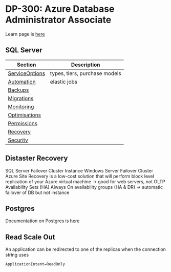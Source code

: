 # DP-300: Azure Database Administrator Associate
Learn page is [here](https://learn.microsoft.com/en-us/credentials/certifications/azure-database-administrator-associate/?practice-assessment-type=certification)

## SQL Server

| Section | Description | 
| --- | --- |
| [ServiceOptions](/database/database-serviceoptions.md) | types, tiers, purchase models |
| [Automation](/database/database-automation.md) | elastic jobs |
| [Backups](/database/database-backups.md) | |
| [Migrations](/database/database-migrations.md) |  |
| [Monitoring](/database/database-monitoring.md) |  |
| [Optimisations](/database/database-optimisations.md) |  |
| [Permissions](/database/database-permissions.md) |  |
| [Recovery](/database/database-recovery.md) |  |
| [Security](/database/database-security.md) |  |

## Distaster Recovery
SQL Server Failover Cluster Instance 
Windows Server Failover Cluster
Azure Site Recovery is a low-cost solution that will perform block level replication of your Azure virtual machine -> good for web servers, not OLTP
Availability Sets (HA)
Always On availability groups (HA & DR) -> automatic failover of DB but not instance

## Postgres
Documentation on Postgres is [here](../database/postgres-database.md)

## Read Scale Out
An application can be redirected to one of the replicas when the connection string uses
```
ApplicationIntent=ReadOnly
```